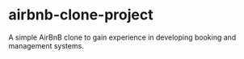 # airbnb-clone-project
A simple AirBnB clone to gain experience in developing booking and management systems.
